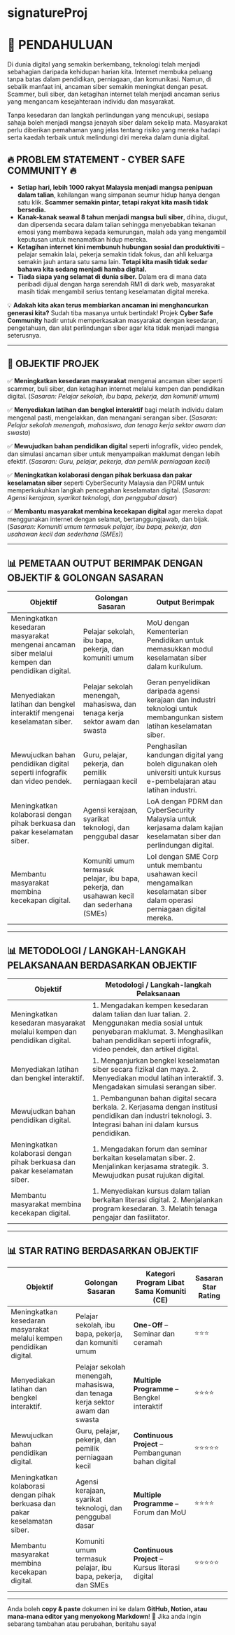 # signatureProj
# 📢 PENDAHULUAN

Di dunia digital yang semakin berkembang, teknologi telah menjadi sebahagian daripada kehidupan harian kita. Internet membuka peluang tanpa batas dalam pendidikan, perniagaan, dan komunikasi. Namun, di sebalik manfaat ini, ancaman siber semakin meningkat dengan pesat. Scammer, buli siber, dan ketagihan internet telah menjadi ancaman serius yang mengancam kesejahteraan individu dan masyarakat.

Tanpa kesedaran dan langkah perlindungan yang mencukupi, sesiapa sahaja boleh menjadi mangsa jenayah siber dalam sekelip mata. Masyarakat perlu diberikan pemahaman yang jelas tentang risiko yang mereka hadapi serta kaedah terbaik untuk melindungi diri mereka dalam dunia digital.

## 🔥 PROBLEM STATEMENT - CYBER SAFE COMMUNITY 🔥

- **Setiap hari, lebih 1000 rakyat Malaysia menjadi mangsa penipuan dalam talian**, kehilangan wang simpanan seumur hidup hanya dengan satu klik. **Scammer semakin pintar, tetapi rakyat kita masih tidak bersedia.**
- **Kanak-kanak seawal 8 tahun menjadi mangsa buli siber**, dihina, diugut, dan dipersenda secara dalam talian sehingga menyebabkan tekanan emosi yang membawa kepada kemurungan, malah ada yang mengambil keputusan untuk menamatkan hidup mereka.
- **Ketagihan internet kini membunuh hubungan sosial dan produktiviti** – pelajar semakin lalai, pekerja semakin tidak fokus, dan ahli keluarga semakin jauh antara satu sama lain. **Tetapi kita masih tidak sedar bahawa kita sedang menjadi hamba digital.**
- **Tiada siapa yang selamat di dunia siber.** Dalam era di mana data peribadi dijual dengan harga serendah RM1 di dark web, masyarakat masih tidak mengambil serius tentang keselamatan digital mereka.

💡 **Adakah kita akan terus membiarkan ancaman ini menghancurkan generasi kita?** Sudah tiba masanya untuk bertindak! Projek **Cyber Safe Community** hadir untuk memperkasakan masyarakat dengan kesedaran, pengetahuan, dan alat perlindungan siber agar kita tidak menjadi mangsa seterusnya.

---

## 🎯 OBJEKTIF PROJEK

✅ **Meningkatkan kesedaran masyarakat** mengenai ancaman siber seperti scammer, buli siber, dan ketagihan internet melalui kempen dan pendidikan digital. (*Sasaran: Pelajar sekolah, ibu bapa, pekerja, dan komuniti umum*)

✅ **Menyediakan latihan dan bengkel interaktif** bagi melatih individu dalam mengenal pasti, mengelakkan, dan menangani serangan siber. (*Sasaran: Pelajar sekolah menengah, mahasiswa, dan tenaga kerja sektor awam dan swasta*)

✅ **Mewujudkan bahan pendidikan digital** seperti infografik, video pendek, dan simulasi ancaman siber untuk menyampaikan maklumat dengan lebih efektif. (*Sasaran: Guru, pelajar, pekerja, dan pemilik perniagaan kecil*)

✅ **Meningkatkan kolaborasi dengan pihak berkuasa dan pakar keselamatan siber** seperti CyberSecurity Malaysia dan PDRM untuk memperkukuhkan langkah pencegahan keselamatan digital. (*Sasaran: Agensi kerajaan, syarikat teknologi, dan penggubal dasar*)

✅ **Membantu masyarakat membina kecekapan digital** agar mereka dapat menggunakan internet dengan selamat, bertanggungjawab, dan bijak. (*Sasaran: Komuniti umum termasuk pelajar, ibu bapa, pekerja, dan usahawan kecil dan sederhana (SMEs)*)

---

## 📊 PEMETAAN OUTPUT BERIMPAK DENGAN OBJEKTIF & GOLONGAN SASARAN

| **Objektif** | **Golongan Sasaran** | **Output Berimpak** |
|-------------|------------------|------------------|
| Meningkatkan kesedaran masyarakat mengenai ancaman siber melalui kempen dan pendidikan digital. | Pelajar sekolah, ibu bapa, pekerja, dan komuniti umum | MoU dengan Kementerian Pendidikan untuk memasukkan modul keselamatan siber dalam kurikulum. |
| Menyediakan latihan dan bengkel interaktif mengenai keselamatan siber. | Pelajar sekolah menengah, mahasiswa, dan tenaga kerja sektor awam dan swasta | Geran penyelidikan daripada agensi kerajaan dan industri teknologi untuk membangunkan sistem latihan keselamatan siber. |
| Mewujudkan bahan pendidikan digital seperti infografik dan video pendek. | Guru, pelajar, pekerja, dan pemilik perniagaan kecil | Penghasilan kandungan digital yang boleh digunakan oleh universiti untuk kursus e-pembelajaran atau latihan industri. |
| Meningkatkan kolaborasi dengan pihak berkuasa dan pakar keselamatan siber. | Agensi kerajaan, syarikat teknologi, dan penggubal dasar | LoA dengan PDRM dan CyberSecurity Malaysia untuk kerjasama dalam kajian keselamatan siber dan perlindungan digital. |
| Membantu masyarakat membina kecekapan digital. | Komuniti umum termasuk pelajar, ibu bapa, pekerja, dan usahawan kecil dan sederhana (SMEs) | LoI dengan SME Corp untuk membantu usahawan kecil mengamalkan keselamatan siber dalam operasi perniagaan digital mereka. |

---

## 📊 METODOLOGI / LANGKAH-LANGKAH PELAKSANAAN BERDASARKAN OBJEKTIF

| **Objektif** | **Metodologi / Langkah-langkah Pelaksanaan** |
|-------------|----------------------------------------------|
| Meningkatkan kesedaran masyarakat melalui kempen dan pendidikan digital. | 1. Mengadakan kempen kesedaran dalam talian dan luar talian. 2. Menggunakan media sosial untuk penyebaran maklumat. 3. Menghasilkan bahan pendidikan seperti infografik, video pendek, dan artikel digital. |
| Menyediakan latihan dan bengkel interaktif. | 1. Menganjurkan bengkel keselamatan siber secara fizikal dan maya. 2. Menyediakan modul latihan interaktif. 3. Mengadakan simulasi serangan siber. |
| Mewujudkan bahan pendidikan digital. | 1. Pembangunan bahan digital secara berkala. 2. Kerjasama dengan institusi pendidikan dan industri teknologi. 3. Integrasi bahan ini dalam kursus pendidikan. |
| Meningkatkan kolaborasi dengan pihak berkuasa dan pakar keselamatan siber. | 1. Mengadakan forum dan seminar berkaitan keselamatan siber. 2. Menjalinkan kerjasama strategik. 3. Mewujudkan pusat rujukan digital. |
| Membantu masyarakat membina kecekapan digital. | 1. Menyediakan kursus dalam talian berkaitan literasi digital. 2. Menjalankan program kesedaran. 3. Melatih tenaga pengajar dan fasilitator. |

---

## 📊 STAR RATING BERDASARKAN OBJEKTIF

| **Objektif** | **Golongan Sasaran** | **Kategori Program Libat Sama Komuniti (CE)** | **Sasaran Star Rating** |
|-------------|------------------|------------------|------------------|
| Meningkatkan kesedaran masyarakat melalui kempen pendidikan digital. | Pelajar sekolah, ibu bapa, pekerja, dan komuniti umum | **One-Off** – Seminar dan ceramah | ⭐⭐⭐ |
| Menyediakan latihan dan bengkel interaktif. | Pelajar sekolah menengah, mahasiswa, dan tenaga kerja sektor awam dan swasta | **Multiple Programme** – Bengkel interaktif | ⭐⭐⭐⭐ |
| Mewujudkan bahan pendidikan digital. | Guru, pelajar, pekerja, dan pemilik perniagaan kecil | **Continuous Project** – Pembangunan bahan digital | ⭐⭐⭐⭐⭐ |
| Meningkatkan kolaborasi dengan pihak berkuasa dan pakar keselamatan siber. | Agensi kerajaan, syarikat teknologi, dan penggubal dasar | **Multiple Programme** – Forum dan MoU | ⭐⭐⭐⭐ |
| Membantu masyarakat membina kecekapan digital. | Komuniti umum termasuk pelajar, ibu bapa, pekerja, dan SMEs | **Continuous Project** – Kursus literasi digital | ⭐⭐⭐⭐⭐ |

---

Anda boleh **copy & paste** dokumen ini ke dalam **GitHub, Notion, atau mana-mana editor yang menyokong Markdown**! 🚀 Jika anda ingin sebarang tambahan atau perubahan, beritahu saya!
